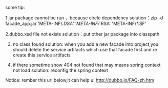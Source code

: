 some tip:

1.jar package cannot be run ，because circle dependency
 solution：zip -d facade_app.jar 'META-INF/*.DSA' 'META-INF/*.RSA' 'META-INF/*.SF'

2.dubbo.xsd file not exists
 solution：put other jar package into classpath

3. no class found
 solution: when you add a new facade into project,you should delete the service artifacts which use that facade first and re create this service artifacts

4. if there sometime show 404 not found that may means spring context not load
solution: reconfig the spring context

Notice: rember this url below,it can help u:
http://dubbo.io/FAQ-zh.htm



